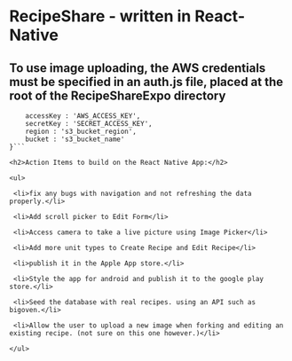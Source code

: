 # RecipeShare - written in React-Native

<h2>To use image uploading, the AWS credentials must be specified in an auth.js file, placed at the root of the RecipeShareExpo directory</h2>

```module.exports = {
    accessKey : 'AWS_ACCESS_KEY',
    secretKey : 'SECRET_ACCESS_KEY',
    region : 's3_bucket_region',
    bucket : 's3_bucket_name'
}```

<h2>Action Items to build on the React Native App:</h2>

<ul>

 <li>fix any bugs with navigation and not refreshing the data properly.</li>

 <li>Add scroll picker to Edit Form</li>

 <li>Access camera to take a live picture using Image Picker</li>

 <li>Add more unit types to Create Recipe and Edit Recipe</li>

 <li>publish it in the Apple App store.</li>

 <li>Style the app for android and publish it to the google play store.</li>

 <li>Seed the database with real recipes. using an API such as bigoven.</li>

 <li>Allow the user to upload a new image when forking and editing an existing recipe. (not sure on this one however.)</li>
 
</ul>


